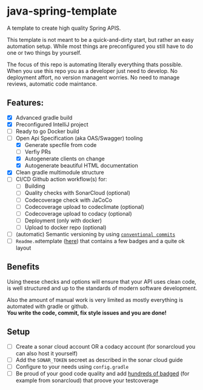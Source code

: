 # java-spring-template

A template to create high quality Spring APIS.

This template is not meant to be a quick-and-dirty start, but rather an easy automation setup. While
most things are preconfigured you still have to do one or two things by yourself.

The focus of this repo is automating literally everything thats possible. When you use this repo you
as a developer just need to develop. No deployment affort, no version managent worries. No need to
manage reviews, automatic code maintance.

## Features:

- [x] Advanced gradle build
- [x] Preconfigured IntelliJ project
- [ ] Ready to go Docker build
- [ ] Open Api Specification (aka OAS/Swagger) tooling
    - [x] Generate specfile from code
    - [ ] Verfiy PRs
    - [x] Autogenerate clients on change
    - [x] Autogenerate beautiful HTML documentation
- [x] Clean gradle multimodule structure
- [ ] CI/CD Github action workflow(s) for:
    - [ ] Building
    - [ ] Quality checks with SonarCloud (optional)
    - [ ] Codecoverage check with JaCoCo
    - [ ] Codecoverage upload to codeclimate (optional)
    - [ ] Codecoverage upload to codacy (optional)
    - [ ] Deployment (only with docker)
    - [ ] Upload to docker repo (optional)
- [ ] (automatic) Semantic versioning by
  using [`conventional commits`](https://www.conventionalcommits.org/en/v1.0.0/)
- [ ] `Readme.md`template ([here](readme-template.md)) that contains a few badges and a quite ok
  layout

## Benefits

Using theese checks and options will ensure that your API uses clean code, is well structured and up
to the standards of modern software development.

Also the amount of manual work is very limited as mostly everything is automated with gradle or
github.<br/>**You write the code, commit, fix style issues and you are done!**

## Setup

- [ ] Create a sonar cloud account OR a codacy account (for sonarcloud you can also host it
  yourself)
- [ ] Add the `SONAR_TOKEN` secreet as described in the sonar cloud guide
- [ ] Configure to your needs using `config.gradle`
- [ ] Be proud of your good code quality and add [hundreds of badged](https://shields.io/) (for
  example from sonarcloud) that proove your testcoverage
